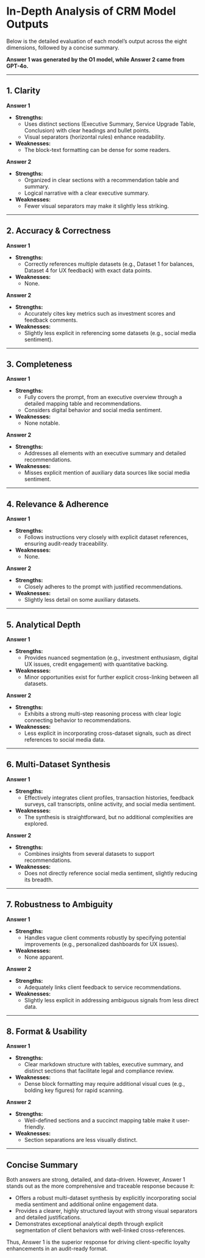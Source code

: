 # In-Depth Analysis of CRM Model Outputs

Below is the detailed evaluation of each model’s output across the eight dimensions, followed by a concise summary.

**Answer 1 was generated by the O1 model, while Answer 2 came from GPT-4o.**

---

## 1. Clarity

**Answer 1**  
- **Strengths:**  
  - Uses distinct sections (Executive Summary, Service Upgrade Table, Conclusion) with clear headings and bullet points.
  - Visual separators (horizontal rules) enhance readability.  
- **Weaknesses:**  
  - The block-text formatting can be dense for some readers.

**Answer 2**  
- **Strengths:**  
  - Organized in clear sections with a recommendation table and summary.
  - Logical narrative with a clear executive summary.  
- **Weaknesses:**  
  - Fewer visual separators may make it slightly less striking.

---

## 2. Accuracy & Correctness

**Answer 1**  
- **Strengths:**  
  - Correctly references multiple datasets (e.g., Dataset 1 for balances, Dataset 4 for UX feedback) with exact data points.  
- **Weaknesses:**  
  - None.

**Answer 2**  
- **Strengths:**  
  - Accurately cites key metrics such as investment scores and feedback comments.  
- **Weaknesses:**  
  - Slightly less explicit in referencing some datasets (e.g., social media sentiment).

---

## 3. Completeness

**Answer 1**  
- **Strengths:**  
  - Fully covers the prompt, from an executive overview through a detailed mapping table and recommendations.
  - Considers digital behavior and social media sentiment.
- **Weaknesses:**  
  - None notable.

**Answer 2**  
- **Strengths:**  
  - Addresses all elements with an executive summary and detailed recommendations.
- **Weaknesses:**  
  - Misses explicit mention of auxiliary data sources like social media sentiment.

---

## 4. Relevance & Adherence

**Answer 1**  
- **Strengths:**  
  - Follows instructions very closely with explicit dataset references, ensuring audit-ready traceability.
- **Weaknesses:**  
  - None.

**Answer 2**  
- **Strengths:**  
  - Closely adheres to the prompt with justified recommendations.
- **Weaknesses:**  
  - Slightly less detail on some auxiliary datasets.

---

## 5. Analytical Depth

**Answer 1**  
- **Strengths:**  
  - Provides nuanced segmentation (e.g., investment enthusiasm, digital UX issues, credit engagement) with quantitative backing.
- **Weaknesses:**  
  - Minor opportunities exist for further explicit cross-linking between all datasets.

**Answer 2**  
- **Strengths:**  
  - Exhibits a strong multi-step reasoning process with clear logic connecting behavior to recommendations.
- **Weaknesses:**  
  - Less explicit in incorporating cross-dataset signals, such as direct references to social media data.

---

## 6. Multi-Dataset Synthesis

**Answer 1**  
- **Strengths:**  
  - Effectively integrates client profiles, transaction histories, feedback surveys, call transcripts, online activity, and social media sentiment.
- **Weaknesses:**  
  - The synthesis is straightforward, but no additional complexities are explored.

**Answer 2**  
- **Strengths:**  
  - Combines insights from several datasets to support recommendations.  
- **Weaknesses:**  
  - Does not directly reference social media sentiment, slightly reducing its breadth.

---

## 7. Robustness to Ambiguity

**Answer 1**  
- **Strengths:**  
  - Handles vague client comments robustly by specifying potential improvements (e.g., personalized dashboards for UX issues).
- **Weaknesses:**  
  - None apparent.

**Answer 2**  
- **Strengths:**  
  - Adequately links client feedback to service recommendations.
- **Weaknesses:**  
  - Slightly less explicit in addressing ambiguous signals from less direct data.

---

## 8. Format & Usability

**Answer 1**  
- **Strengths:**  
  - Clear markdown structure with tables, executive summary, and distinct sections that facilitate legal and compliance review.
- **Weaknesses:**  
  - Dense block formatting may require additional visual cues (e.g., bolding key figures) for rapid scanning.

**Answer 2**  
- **Strengths:**  
  - Well-defined sections and a succinct mapping table make it user-friendly.
- **Weaknesses:**  
  - Section separations are less visually distinct.

---

## Concise Summary

Both answers are strong, detailed, and data-driven. However, Answer 1 stands out as the more comprehensive and traceable response because it:
- Offers a robust multi-dataset synthesis by explicitly incorporating social media sentiment and additional online engagement data.
- Provides a clearer, highly structured layout with strong visual separators and detailed justifications.
- Demonstrates exceptional analytical depth through explicit segmentation of client behaviors with well-linked cross-references.

Thus, Answer 1 is the superior response for driving client-specific loyalty enhancements in an audit-ready format.